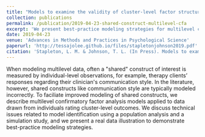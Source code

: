 ```yaml
---
title: "Models to examine the validity of cluster-level factor structure using individual-level data."
collection: publications
permalink: /publication/2019-04-23-shared-construct-multilevel-cfa
excerpt: 'We present best-practice modeling strategies for multilevel confirmatory factor analysis models with shared cluster-level constructs.'
date: 2019-04-23
venue: 'Advances in Methods and Practices in Psychological Science'
paperurl: 'http://tessajolee.github.io/files/stapletonjohnson2019.pdf'
citation: 'Stapleton, L. M. & Johnson, T. L. (In Press). Models to examine the validity of cluster-level factor structure using individual-level data; <i>Advances in Methods and Practices in Psychological Science</i>.'
---
```

When modeling multilevel data, often a "shared" construct of interest is measured by individual-level observations, for example, therapy clients’ responses regarding their clinician's communication style. In the literature, however, shared constructs like communication style are typically modeled incorrectly. To faciliate improved modeling of shared constructs, we describe multilevel confirmatory factor analysis models applied to data drawn from individuals rating cluster-level outcomes. We discuss technical issues related to model identification using a population analysis and a simulation study, and we present a real data illustration to demonstrate best-practice modeling strategies.
